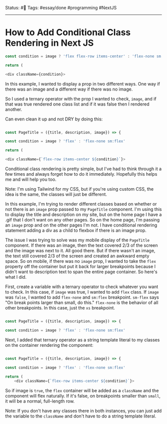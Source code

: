 Status: #🌱
Tags: #essay/done  #programming #NextJS 
***
# How to Add Conditional Class Rendering in Next JS

```javascript
const condition = image ? 'flex flex-row items-center' : 'flex-none sm:flex flex-row items-center'

return (

<div className={condition}>
```

In this example, I wanted to display a prop in two different ways. One way if there was an image and a different way if there was no image.

So I used a ternary operator with the prop I wanted to check, `image`, and if that was true rendered one class list and if it was false then I rendered another.

Can even clean it up and not DRY by doing this:

```javascript

const PageTitle = ({title, description, image}) => {

const condition = image ? 'flex' : 'flex-none sm:flex'

return (

<div className={`flex-row items-center ${condition}`}>

```

Conditional class rendering is pretty simple, but I've had to think through it a few times and always forget how to do it immediately. Hopefully this helps me and will help you too.

Note: I'm using Tailwind for my CSS, but if you're using custom CSS, the idea is the same, the classes will just be different.

In this example, I'm trying to render different classes based on whether or not there is an `image` prop passed to my `PageTitle` component. I'm using this to display the title and description on my site, but on the home page I have a .gif that I don't want on any other pages. So on the home page, I'm passing an `image` prop and on the other pages I'm not. I have conditional rendering statement adding a div as a child to flexbox if there is an image prop.

The issue I was trying to solve was my mobile display of the `PageTitle` component. If there was an image, then the text covered 2/3 of the screen and the image was next to it. All good there. But if there wasn't an image, the text still covered 2/3 of the screen and created an awkward empty space. So on mobile, if there was no `image` prop, I wanted to take the `flex` property off the container but put it back for larger breakpoints because I didn't want to description text to span the entire page container. So here's what I did.

First, create a variable with a ternary operator to check whatever you want to check. In this case, if `image` was true, I wanted to add `flex` class. If `image` was `false`, I wanted to add `flex-none` and `sm:flex` breakpoint. `sm-flex` says "On break points larger than small, do this." `flex-none` is the behavior of all other breakpoints. In this case, just the `xs` breakpoint.

```javascript

const PageTitle = ({title, description, image}) => {

const condition = image ? 'flex' : 'flex-none sm:flex'

```

Next, I added that ternary operator as a string template literal to my classes on the container rendering the component:

```javascript

const PageTitle = ({title, description, image}) => {

const condition = image ? 'flex' : 'flex-none sm:flex'

return (
	<div className={`flex-row items-center ${condition}`}>


```

So if image is `true`, the `flex` container will be added as a `className` and the component will flex naturally. If it's false, on breakpoints smaller than `small`, it will be a normal, full-length row.

Note: If you don't have any classes there in both instances, you can just add the variable to the `className` and don't have to do a string template literal.